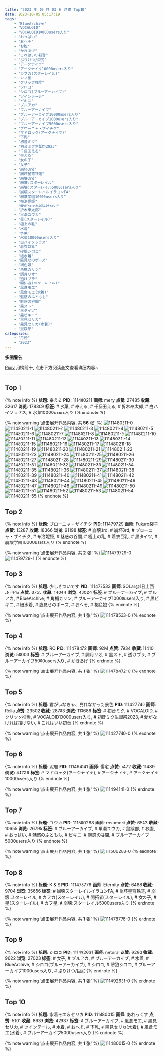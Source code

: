 ```yaml
---
title: "2023 年 10 月 03 日 月榜 Top10"
date: 2023-10-05 05:17:19
tags:
    - "BlueArchive"
    - "VOCALOID"
    - "VOCALOID10000users入り"
    - "おっぱい"
    - "おへそ"
    - "お腹"
    - "かきあげ"
    - "これはいい初音"
    - "ぷりけつ/巨尻"
    - "アークナイツ"
    - "アークナイツ10000users入り"
    - "カフカ(スターレイル)"
    - "カフ星"
    - "クリック推奨"
    - "シロコ"
    - "シロコ(ブルーアーカイブ)"
    - "ツインテール"
    - "ビキニ"
    - "ブルアカ"
    - "ブルーアーカイブ"
    - "ブルーアーカイブ10000users入り"
    - "ブルーアーカイブ1000users入り"
    - "ブルーアーカイブ5000users入り"
    - "ブローニャ・ザイチク"
    - "マドロック(アークナイツ)"
    - "下乳"
    - "初音ミク"
    - "初音ミク生誕祭2023"
    - "千反田える"
    - "奉える"
    - "女の子"
    - "女子"
    - "崩坏3rd"
    - "崩坏星穹铁道"
    - "崩壊3rd"
    - "崩壊:スターレイル"
    - "崩壊:スターレイル5000users入り"
    - "崩壊スターレイルイラコンFA"
    - "崩壊学園10000users入り"
    - "布洛妮娅"
    - "愛がなければ描けない"
    - "折木奉太郎"
    - "早瀬ユウカ"
    - "星(スターレイル)"
    - "極上の乳"
    - "水着"
    - "氷菓"
    - "氷菓10000users入り"
    - "白ハイソックス"
    - "着衣巨乳"
    - "砂狼シロコ"
    - "紐水着"
    - "腋見せのポーズ"
    - "褐色娘"
    - "角楯カリン"
    - "調月リオ"
    - "透けブラ"
    - "開拓者(スターレイル)"
    - "風倉モエ"
    - "風倉モエ(水着)"
    - "魅惑のふともも"
    - "魅惑の谷間"
    - "黒スト"
    - "黒タイツ"
    - "黒ビキニ"
    - "黒見セリカ"
    - "黒見セリカ(水着)"
    - "鼠蹊部"
categories:
    - "月榜"
    - "2023"
---
```


<i class="fa fa-triangle-exclamation"></i>**多图警告**<i class="fa fa-triangle-exclamation"></i>

[Pixiv](https://www.pixiv.net/) 月榜前十, 点击下方阅读全文查看详细内容~

<!-- more -->

---

## Top 1

{% note info %}
**标题**: 奉える
**PID**: 111480211 **画师**: mery
**点赞**: 27485 **收藏**: 32617 **浏览**: 178309
**标签**: # 氷菓, # 奉える, # 千反田える, # 折木奉太郎, # 白ハイソックス, # 氷菓10000users入り
{% endnote %}

{% note warning '点击展开作品内容, 共 **56** 张' %}
![111480211-0](https://i.pixiv.re/img-original/img/2023/09/06/00/46/45/111480211_p0.png)
![111480211-1](https://i.pixiv.re/img-original/img/2023/09/06/00/46/45/111480211_p1.png)
![111480211-2](https://i.pixiv.re/img-original/img/2023/09/06/00/46/45/111480211_p2.png)
![111480211-3](https://i.pixiv.re/img-original/img/2023/09/06/00/46/45/111480211_p3.png)
![111480211-4](https://i.pixiv.re/img-original/img/2023/09/06/00/46/45/111480211_p4.png)
![111480211-5](https://i.pixiv.re/img-original/img/2023/09/06/00/46/45/111480211_p5.png)
![111480211-6](https://i.pixiv.re/img-original/img/2023/09/06/00/46/45/111480211_p6.png)
![111480211-7](https://i.pixiv.re/img-original/img/2023/09/06/00/46/45/111480211_p7.png)
![111480211-8](https://i.pixiv.re/img-original/img/2023/09/06/00/46/45/111480211_p8.png)
![111480211-9](https://i.pixiv.re/img-original/img/2023/09/06/00/46/45/111480211_p9.png)
![111480211-10](https://i.pixiv.re/img-original/img/2023/09/06/00/46/45/111480211_p10.png)
![111480211-11](https://i.pixiv.re/img-original/img/2023/09/06/00/46/45/111480211_p11.png)
![111480211-12](https://i.pixiv.re/img-original/img/2023/09/06/00/46/45/111480211_p12.png)
![111480211-13](https://i.pixiv.re/img-original/img/2023/09/06/00/46/45/111480211_p13.png)
![111480211-14](https://i.pixiv.re/img-original/img/2023/09/06/00/46/45/111480211_p14.png)
![111480211-15](https://i.pixiv.re/img-original/img/2023/09/06/00/46/45/111480211_p15.png)
![111480211-16](https://i.pixiv.re/img-original/img/2023/09/06/00/46/45/111480211_p16.png)
![111480211-17](https://i.pixiv.re/img-original/img/2023/09/06/00/46/45/111480211_p17.png)
![111480211-18](https://i.pixiv.re/img-original/img/2023/09/06/00/46/45/111480211_p18.png)
![111480211-19](https://i.pixiv.re/img-original/img/2023/09/06/00/46/45/111480211_p19.png)
![111480211-20](https://i.pixiv.re/img-original/img/2023/09/06/00/46/45/111480211_p20.png)
![111480211-21](https://i.pixiv.re/img-original/img/2023/09/06/00/46/45/111480211_p21.png)
![111480211-22](https://i.pixiv.re/img-original/img/2023/09/06/00/46/45/111480211_p22.png)
![111480211-23](https://i.pixiv.re/img-original/img/2023/09/06/00/46/45/111480211_p23.png)
![111480211-24](https://i.pixiv.re/img-original/img/2023/09/06/00/46/45/111480211_p24.png)
![111480211-25](https://i.pixiv.re/img-original/img/2023/09/06/00/46/45/111480211_p25.png)
![111480211-26](https://i.pixiv.re/img-original/img/2023/09/06/00/46/45/111480211_p26.png)
![111480211-27](https://i.pixiv.re/img-original/img/2023/09/06/00/46/45/111480211_p27.png)
![111480211-28](https://i.pixiv.re/img-original/img/2023/09/06/00/46/45/111480211_p28.png)
![111480211-29](https://i.pixiv.re/img-original/img/2023/09/06/00/46/45/111480211_p29.png)
![111480211-30](https://i.pixiv.re/img-original/img/2023/09/06/00/46/45/111480211_p30.png)
![111480211-31](https://i.pixiv.re/img-original/img/2023/09/06/00/46/45/111480211_p31.png)
![111480211-32](https://i.pixiv.re/img-original/img/2023/09/06/00/46/45/111480211_p32.png)
![111480211-33](https://i.pixiv.re/img-original/img/2023/09/06/00/46/45/111480211_p33.png)
![111480211-34](https://i.pixiv.re/img-original/img/2023/09/06/00/46/45/111480211_p34.png)
![111480211-35](https://i.pixiv.re/img-original/img/2023/09/06/00/46/45/111480211_p35.png)
![111480211-36](https://i.pixiv.re/img-original/img/2023/09/06/00/46/45/111480211_p36.png)
![111480211-37](https://i.pixiv.re/img-original/img/2023/09/06/00/46/45/111480211_p37.png)
![111480211-38](https://i.pixiv.re/img-original/img/2023/09/06/00/46/45/111480211_p38.png)
![111480211-39](https://i.pixiv.re/img-original/img/2023/09/06/00/46/45/111480211_p39.png)
![111480211-40](https://i.pixiv.re/img-original/img/2023/09/06/00/46/45/111480211_p40.png)
![111480211-41](https://i.pixiv.re/img-original/img/2023/09/06/00/46/45/111480211_p41.png)
![111480211-42](https://i.pixiv.re/img-original/img/2023/09/06/00/46/45/111480211_p42.png)
![111480211-43](https://i.pixiv.re/img-original/img/2023/09/06/00/46/45/111480211_p43.png)
![111480211-44](https://i.pixiv.re/img-original/img/2023/09/06/00/46/45/111480211_p44.png)
![111480211-45](https://i.pixiv.re/img-original/img/2023/09/06/00/46/45/111480211_p45.png)
![111480211-46](https://i.pixiv.re/img-original/img/2023/09/06/00/46/45/111480211_p46.png)
![111480211-47](https://i.pixiv.re/img-original/img/2023/09/06/00/46/45/111480211_p47.png)
![111480211-48](https://i.pixiv.re/img-original/img/2023/09/06/00/46/45/111480211_p48.png)
![111480211-49](https://i.pixiv.re/img-original/img/2023/09/06/00/46/45/111480211_p49.png)
![111480211-50](https://i.pixiv.re/img-original/img/2023/09/06/00/46/45/111480211_p50.png)
![111480211-51](https://i.pixiv.re/img-original/img/2023/09/06/00/46/45/111480211_p51.png)
![111480211-52](https://i.pixiv.re/img-original/img/2023/09/06/00/46/45/111480211_p52.png)
![111480211-53](https://i.pixiv.re/img-original/img/2023/09/06/00/46/45/111480211_p53.png)
![111480211-54](https://i.pixiv.re/img-original/img/2023/09/06/00/46/45/111480211_p54.png)
![111480211-55](https://i.pixiv.re/img-original/img/2023/09/06/00/46/45/111480211_p55.png)
{% endnote %}

## Top 2

{% note info %}
**标题**: ブローニャ・ザイチク
**PID**: 111479729 **画师**: Fukuro袋子
**点赞**: 13287 **收藏**: 18366 **浏览**: 91198
**标签**: # 崩壊3rd, # 崩坏3rd, # ブローニャ・ザイチク, # 布洛妮娅, # 魅惑の谷間, # 極上の乳, # 着衣巨乳, # 黒タイツ, # 崩壊学園10000users入り
{% endnote %}

{% note warning '点击展开作品内容, 共 **2** 张' %}
![111479729-0](https://i.pixiv.re/img-original/img/2023/09/06/00/30/16/111479729_p0.jpg)
![111479729-1](https://i.pixiv.re/img-original/img/2023/09/06/00/30/16/111479729_p1.jpg)
{% endnote %}

## Top 3

{% note info %}
**标题**: 少しきついです
**PID**: 111478533 **画师**: SOLar@1日土西ふ-44a
**点赞**: 8755 **收藏**: 14044 **浏览**: 43024
**标签**: # ブルーアーカイブ, # ブルアカ, # BlueArchive, # 角楯カリン, # ブルーアーカイブ10000users入り, # 黒ビキニ, # 紐水着, # 腋見せのポーズ, # おへそ, # 褐色娘
{% endnote %}

{% note warning '点击展开作品内容, 共 **1** 张' %}
![111478533-0](https://i.pixiv.re/img-original/img/2023/09/06/00/00/41/111478533_p0.png)
{% endnote %}

## Top 4

{% note info %}
**标题**: RO
**PID**: 111478472 **画师**: 92M
**点赞**: 7934 **收藏**: 11410 **浏览**: 58003
**标签**: # ブルーアーカイブ, # 調月リオ, # 黒スト, # 透けブラ, # ブルーアーカイブ5000users入り, # かきあげ
{% endnote %}

{% note warning '点击展开作品内容, 共 **1** 张' %}
![111478472-0](https://i.pixiv.re/img-original/img/2023/09/06/00/00/19/111478472_p0.png)
{% endnote %}

## Top 5

{% note info %}
**标题**: 君がいなきゃ、見れなかった景色
**PID**: 111427740 **画师**: Rella
**点赞**: 23502 **收藏**: 28783 **浏览**: 113686
**标签**: # 初音ミク, # VOCALOID, # クリック推奨, # VOCALOID10000users入り, # 初音ミク生誕祭2023, # 愛がなければ描けない, # これはいい初音
{% endnote %}

{% note warning '点击展开作品内容, 共 **1** 张' %}
![111427740-0](https://i.pixiv.re/img-original/img/2023/09/04/00/39/17/111427740_p0.png)
{% endnote %}

## Top 6

{% note info %}
**标题**: 泥岩
**PID**: 111494141 **画师**: 儒宅
**点赞**: 7472 **收藏**: 11489 **浏览**: 44728
**标签**: # マドロック(アークナイツ), # アークナイツ, # アークナイツ10000users入り
{% endnote %}

{% note warning '点击展开作品内容, 共 **1** 张' %}
![111494141-0](https://i.pixiv.re/img-original/img/2023/09/06/18/00/07/111494141_p0.jpg)
{% endnote %}

## Top 7

{% note info %}
**标题**: ユウカ
**PID**: 111500288 **画师**: rosumerii
**点赞**: 6543 **收藏**: 10655 **浏览**: 26795
**标签**: # ブルーアーカイブ, # 早瀬ユウカ, # 鼠蹊部, # お腹, # おっぱい, # 魅惑のふともも, # ビキニ, # 魅惑の谷間, # ブルーアーカイブ5000users入り
{% endnote %}

{% note warning '点击展开作品内容, 共 **1** 张' %}
![111500288-0](https://i.pixiv.re/img-original/img/2023/09/06/21/53/22/111500288_p0.jpg)
{% endnote %}

## Top 8

{% note info %}
**标题**: K & S
**PID**: 111478776 **画师**: Eternity
**点赞**: 6488 **收藏**: 9704 **浏览**: 35656
**标签**: # 崩壊スターレイルイラコンFA, # 崩坏星穹铁道, # 崩壊:スターレイル, # カフカ(スターレイル), # 開拓者(スターレイル), # 女の子, # 星(スターレイル), # カフ星, # 崩壊:スターレイル5000users入り
{% endnote %}

{% note warning '点击展开作品内容, 共 **1** 张' %}
![111478776-0](https://i.pixiv.re/img-original/img/2023/09/06/00/03/09/111478776_p0.jpg)
{% endnote %}

## Top 9

{% note info %}
**标题**: シロコ
**PID**: 111492631 **画师**: netural
**点赞**: 6292 **收藏**: 9622 **浏览**: 27023
**标签**: # 女子, # ブルアカ, # ブルーアーカイブ, # 水着, # BlueArchive, # シロコ(ブルーアーカイブ), # シロコ, # 砂狼シロコ, # ブルーアーカイブ1000users入り, # ぷりけつ/巨尻
{% endnote %}

{% note warning '点击展开作品内容, 共 **1** 张' %}
![111492631-0](https://i.pixiv.re/img-original/img/2023/09/06/16/32/19/111492631_p0.png)
{% endnote %}

## Top 10

{% note info %}
**标题**: 水着モエ＆セリカ
**PID**: 111480015 **画师**: あれっくす
**点赞**: 5101 **收藏**: 8639 **浏览**: 42937
**标签**: # ブルーアーカイブ, # 風倉モエ, # 黒見セリカ, # ツインテール, # 水着, # おへそ, # 下乳, # 黒見セリカ(水着), # 風倉モエ(水着), # ブルーアーカイブ5000users入り
{% endnote %}

{% note warning '点击展开作品内容, 共 **1** 张' %}
![111480015-0](https://i.pixiv.re/img-original/img/2023/09/06/00/39/39/111480015_p0.jpg)
{% endnote %}
